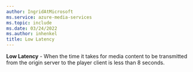 ```yaml
---
author: IngridAtMicrosoft
ms.service: azure-media-services
ms.topic: include
ms.date: 03/24/2022
ms.author: inhenkel
title: Low Latency
---
```


**Low Latency** - When the time it takes for media content to be transmitted from the origin server to the player client is less than 8 seconds.
